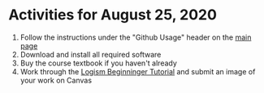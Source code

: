 # Activities for August 25, 2020
1. Follow the instructions under the "Github Usage" header on the [main page](https://github.com/HSU-F20-CS243/F20-243-course-materials)
2. Download and install all required software
3. Buy the course textbook if you haven't already
4. Work through the [Logism Beginninger Tutorial](http://www.cburch.com/logisim/docs/2.3.0/guide/tutorial/index.html) and submit an image of your work on Canvas
